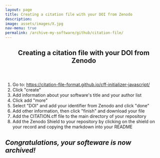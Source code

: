 ```yaml
---
layout: page
title: Creating a citation file with your DOI from Zenodo
description: 
image: assets/images/X.jpg
nav-menu: true
permalink: /archive-my-software/github/citation-file/
---
```

<!-- Main -->
<div id="main" class="alt">

<!-- One -->
<section id="one">
	<div class="inner">
		<header class="major">
			<h1>Creating a citation file with your DOI from Zenodo</h1>
		</header>

<!-- Content -->
<!-- <h2 id="content">###########</h2> -->
<div class="row">
	<div class="6u 12u$(small)">
	<ol>
		<li>Go to: <a rel="license" href="https://citation-file-format.github.io/cff-initializer-javascript/">https://citation-file-format.github.io/cff-initializer-javascript/</a></li>
		<li>Click "create"</li>
		<li>Add information about your software's title and your author list</li>
		<li>Click add "more"</li>
		<li>Select "DOI" and add your identifier from Zenodo and click "done"</li>
    		<li>Add other information, then click "finish" and download your file</li>
		<li>Add the CITATION.cff file to the main directory of your repository</li>
		<li>Add the Zenodo Shield to your repository by clicking on the shield on your record and copying the markdown into your README</li>
	</ol>
	</div>
</div>

<div class="row">
	<h2 id="content"><i>Congratulations, your softeware is now archived!</i></h2>
</div>
</div>
